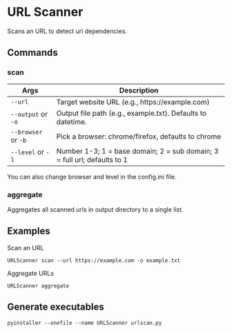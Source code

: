 # URL Scanner
Scans an URL to detect url dependencies.

## Commands
### scan
| Args | Description |
|---|---|
| ```--url``` | Target website URL (e.g., https[]()://example.com) |
| ```--output``` or ```-o``` | Output file path (e.g., example.txt). Defaults to datetime. |
| ```--browser``` or ```-b``` | Pick a browser: chrome/firefox, defaults to chrome |
| ```--level``` or ```-l``` | Number 1-3; 1 = base domain; 2 = sub domain; 3 = full url; defaults to 1 |

You can also change browser and level in the config.ini file.

### aggregate
Aggregates all scanned urls in output directory to a single list.

## Examples
Scan an URL 
```
URLScanner scan --url https://example.com -o example.txt
```

Aggregate URLs 
```
URLScanner aggregate
```

## Generate executables
```
pyinstaller --onefile --name URLScanner urlscan.py
```